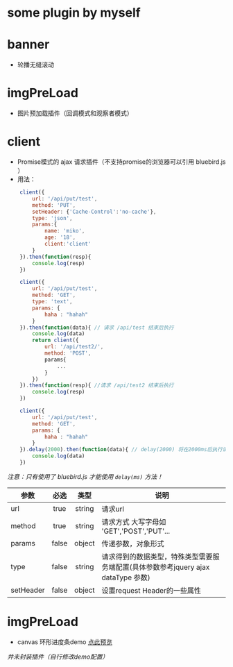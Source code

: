 # some plugin by myself

# banner

+ 轮播无缝滚动

# imgPreLoad

+ 图片预加载插件（回调模式和观察者模式）

# client

+ Promise模式的 ajax 请求插件（不支持promise的浏览器可以引用 bluebird.js ）
+ 用法：

```javascript
	client({
		url: '/api/put/test',
		method: 'PUT',
		setHeader: {'Cache-Control':'no-cache'},
		type: 'json',
		params:{
			name: 'miko',
			age: '18',
			client:'client'
		}
	}).then(function(resp){ 
		console.log(resp)
	})

	client({
		url: '/api/put/test',
		method: 'GET',
		type: 'text',
		params: {
			haha : "hahah"
		}
	}).then(function(data){ // 请求 /api/test 结束后执行
		console.log(data)  
		return client({    
			url: '/api/test2/',
			method: 'POST',
			params{
				...
			}
		})
	}).then(function(resp){ //请求 /api/test2 结束后执行
		console.log(resp) 
	})

	client({ 
		url: '/api/put/test',
		method: 'GET',
		params: {
			haha : "hahah"
		}
	}).delay(2000).then(function(data){ // delay(2000) 将在2000ms后执行请求，并在请求结束后执行 console.log
		console.log(data)
	})
```

_注意：只有使用了 bluebird.js 才能使用 `delay(ms)` 方法！_

| 参数      |  必选  | 类型   |                  说明                      |
| --------- |:------:|:------:| ------------------------------------------ |
| url       | true   | string | 请求url                                    |
| method    | true   | string | 请求方式 大写字母如 'GET','POST','PUT'...  |
| params    | false  | object | 传递参数，对象形式                         |
| type      | false  | string | 请求得到的数据类型，特殊类型需要服务端配置(具体参数参考jquery ajax dataType 参数) |
| setHeader | false  | object | 设置request Header的一些属性               |

# imgPreLoad

+ canvas 环形进度条demo  <a href="http://mikoshu.me/plugin/canvas-progress/index.html" target='_blank' >点此预览</a>

_并未封装插件（自行修改demo配置）_